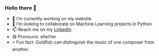 ### Hello there 👋
<!--
**alt-shreya/alt-shreya** is a ✨ _special_ ✨ repository because its `README.md` (this file) appears on your GitHub profile.

Here are some ideas to get you started:
- 🌱 I’m currently learning 
- 💬 Ask me about ...
- 🤔 I’m looking for help with 
-->

- 🔭 I’m currently working on my website
- 👯 I’m looking to collaborate on Machine Learning projects in Python
- 📫 Reach me on my [LinkedIn](https://www.linkedin.com/in/alt-shreya)
- 😄 Pronouns: she/her
- ⚡ Fun fact: Goldfish can distinguish the music of one composer from another.
